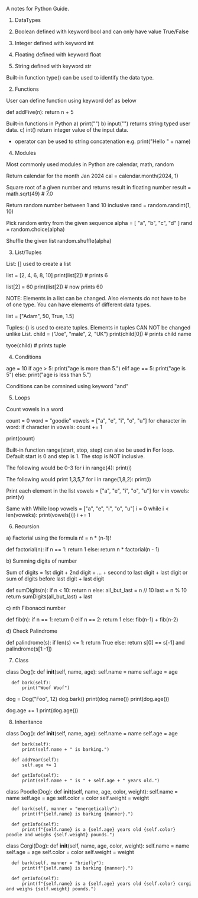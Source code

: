 A notes for Python Guide.

1) DataTypes

1) Boolean defined with keyword bool and can only have value True/False
2) Integer defined with keyword int
3) Floating defined with keyword float
4) String defined with keyword str

Built-in function type() can be used to identify the data type.

2) Functions

User can define function using keyword def as below

def addFive(n):
    return n + 5

Built-in functions in Python
a) print("") 
b) input("") returns string typed user data.
c) int() return integer value of the input data.

+ operator can be used to string concatenation e.g. print("Hello " + name)

4) Modules

Most commonly used modules in Python are calendar, math, random

  Return calendar for the month Jan 2024
  cal = calendar.month(2024, 1)

  Square root of a given number and returns result in floating number
  result = math.sqrt(49) # 7.0

  Return random number between 1 and 10 inclusive
  rand = random.randint(1, 10)

  Pick random entry from the given sequence
  alpha = [ "a", "b", "c", "d" ]
  rand = random.choice(alpha)

  Shuffle the given list
  random.shuffle(alpha)

3) List/Tuples

  List: [] used to create a list

  list = [2, 4, 6, 8, 10]
  print(list[2]) # prints 6

  list[2] = 60
  print(list[2]) #  now prints 60

  NOTE: Elements in a list can be changed. Also elements do not have to be of one type. You can have elements of different data types.

  list = ["Adam", 50, True, 1.5]
  
  Tuples: () is used to create tuples. Elements in tuples CAN NOT be changed unlike List.
  child = ("Joe", "male", 2, "UK")
  print(child[0]) # prints child name

  tyoe(child) # prints tuple

4) Conditions

  age = 10
  if age > 5:
      print("age is more than 5.")
  elif age == 5:
      print("age is 5")
  else:
      print("age is less than 5.")

  Conditions can be comnined using keyword "and"
  
5) Loops

  Count vowels in a word

  count = 0
  word = "goodie"
  vowels = ["a", "e", "i", "o", "u"]
  for character in word:
    if character in vowels:
      count += 1

  print(count)
  
  Built-in function range(start, stop, step) can also be used in For loop.
  Default start is 0 and step is 1. The stop is NOT inclusive.

  The following would be 0-3
  for i in range(4):
      print(i)

  The following would print 1,3,5,7
  for i in range(1,8,2):
      print(i)

  Print each element in the list
  vowels = ["a", "e", "i", "o", "u"]
  for v in vowels:
      print(v)

  Same with While loop
  vowels = ["a", "e", "i", "o", "u"]
  i = 0
  while i < len(voweks):
      print(vowels[i])
      i += 1

6) Recursion

  a) Factorial using the formula n! = n * (n-1)!

  def factorial(n):
    if n == 1:
        return 1
    else:
        return n * factorial(n - 1)

  b) Summing digits of number

  Sum of digits = 1st digit + 2nd digit + ... + second to last digit + last digit
  or sum of digits before last digit + last digit

  def sumDigits(n):
      if n < 10:
          return n
      else:
          all_but_last = n // 10
          last = n % 10
          return sumDigits(all_but_last) + last

  c) nth Fibonacci number

  def fib(n):
      if n == 1:
          return 0
      elif n == 2:
          return 1
      else:
          fib(n-1) + fib(n-2)

  d) Check Palindrome

  def palindrome(s):
      if len(s) <= 1:
          return True
      else:
          return s[0] == s[-1] and palindrome(s[1:-1])

7) Class

  class Dog():
      def __init__(self, name, age):
          self.name = name
          self.age = age

      def bark(self):
          print("Woof Woof")

  dog = Dog("Foo", 12)
  dog.bark()
  print(dog.name())
  print(dog.age())

  dog.age += 1
  print(dog.age())

8) Inheritance

  class Dog():
      def __init__(self, name, age):
          self.name = name
          self.age = age

      def bark(self):
          print(self.name + " is barking.")

      def addYear(self):
          self.age += 1

      def getInfo(self):
          print(self.name + " is " + self.age + " years old.")

  class Poodle(Dog):
      def __init__(self, name, age, color, weight):
          self.name = name
          self.age = age
          self.color = color
          self.weight = weight

      def bark(self, manner = "energetically"):
          print(f"{self.name} is barking {manner}.")

      def getInfo(self):
          print(f"{self.name} is a {self.age} years old {self.color} poodle and weighs {self.weight} pounds.")


  class Corgi(Dog):
      def __init__(self, name, age, color, weight):
          self.name = name
          self.age = age
          self.color = color
          self.weight = weight

      def bark(self, manner = "briefly"):
          print(f"{self.name} is barking {manner}.")

      def getInfo(self):
          print(f"{self.name} is a {self.age} years old {self.color} corgi and weighs {self.weight} pounds.")
